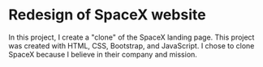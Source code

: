 # Redesign of SpaceX website
In this project, I create a "clone" of the SpaceX landing page. This project was created with HTML, CSS, Bootstrap, and JavaScript. I chose to clone SpaceX because I believe in their company and mission.
